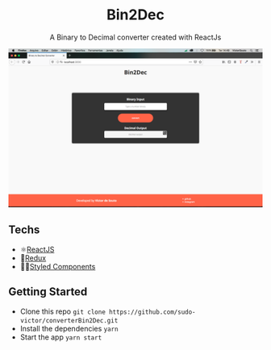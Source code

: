 <h1 align="center">
Bin2Dec
</h1>

<p align="center">
A Binary to Decimal converter created with ReactJs
</p>

<p align="center">
<img src="./assets/snapshot.png"/>
</p>

## Techs

- ⚛[ReactJS](https://github.com/facebook/react)
- 💾[Redux](https://redux.js.org/introduction/getting-started)
- 💅🏿[Styled Components](https://styled-components.com/)

## Getting Started

- Clone this repo ```git clone https://github.com/sudo-victor/converterBin2Dec.git```
- Install the dependencies ```yarn```
- Start the app ```yarn start```
